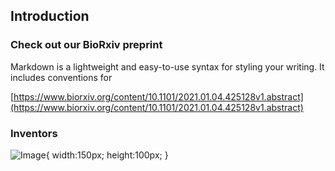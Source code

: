 ## 

## Introduction

### Check out our BioRxiv preprint

Markdown is a lightweight and easy-to-use syntax for styling your writing. It includes conventions for

[https://www.biorxiv.org/content/10.1101/2021.01.04.425128v1.abstract](https://www.biorxiv.org/content/10.1101/2021.01.04.425128v1.abstract)



### Inventors
![Image](https://avatars.githubusercontent.com/u/2972709?s=460&u=dd146f3a230e06837b9c50993fadba5bb357a496&v=4#thumbnail){
   width:150px;
   height:100px;
}

